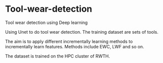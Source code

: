 # Tool-wear-detection
Tool wear detection using Deep learning

Using Unet to do tool wear detection. The training dataset are sets of tools.

The aim is to apply different incrementally learning methods to incrementally learn features. Methods include EWC, LWF and so on.

The dataset is trained on the HPC cluster of RWTH.
